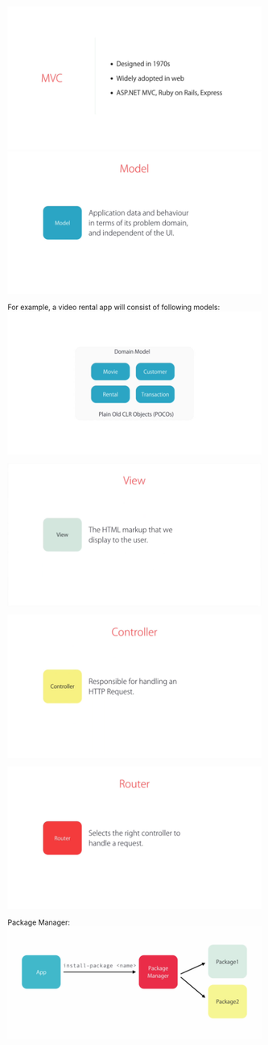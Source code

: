![alt text](image.png)
![alt text](image-1.png)

For example, a video rental app will consist of following models:
![alt text](image-3.png)

![alt text](image-4.png)

![alt text](image-5.png)

![alt text](image-6.png)

Package Manager:
![Package Manager](image-7.png)